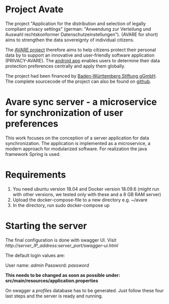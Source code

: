 # Project Avate
The project "Application for the distribution and selection of legally compliant privacy settings" 
(german: "Anwendung zur Verteilung und Auswahl rechtskonformer Datenschutzeinstellungen").
(AVARE for short) aims to strengthen the data sovereignty of individual citizens.

The [AVARE project](http://projects.aifb.kit.edu/avare/) therefore aims to help citizens protect their personal data by
to support an innovative and user-friendly software application (PRIVACY-AVARE).
The [android app](https://avare.app/) enables users to determine their data protection preferences centrally and apply them globally. 

The project had been financed by [Baden-Württemberg Stiftung gGmbH](https://www.bwstiftung.de/startseite/). The complete sourcecode of the project can also be found on [github](https://github.com/privacy-avare/PRIVACY-AVARE).

# Avare sync server - a microservice for synchronization of user preferences
This work focuses on the conception of a server application for data synchronization. 
The application is implemented as a microservice, a modern approach for modularized software.
For realization the java framework Spring is used.

# Requirements
1. You need ubuntu version 18.04 and Docker version 18.09.6
(might run with other versions, we tested only with these and a 8 GB RAM server)
2. Upload the docker-compose-file to a new directory e.g. ~/avare
3. In the directory, run sudo docker-compose up

# Starting the server
The final configuration is done with swagger UI.
Visit *http://server_IP_address:server_port/swagger-ui.html*

The default login values are:

User name: *admin*
Password: *password*

**This needs to be changed as soon as possible under: src/main/resources/application.properties**

On swagger a *profiles* database has to be generated. Just follow these four last steps and the server is ready and running.
